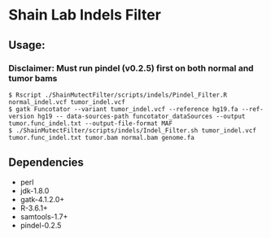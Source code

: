# Shain Lab Indels Filter
## Usage: 
### Disclaimer: Must run pindel (v0.2.5) first on both normal and tumor bams
```
$ Rscript ./ShainMutectFilter/scripts/indels/Pindel_Filter.R normal_indel.vcf tumor_indel.vcf
$ gatk Funcotator --variant tumor_indel.vcf --reference hg19.fa --ref-version hg19 -- data-sources-path funcotator_dataSources --output tumor.func_indel.txt --output-file-format MAF
$ ./ShainMutectFilter/scripts/indels/Indel_Filter.sh tumor_indel.vcf tumor.func_indel.txt tumor.bam normal.bam genome.fa
```
## Dependencies
* perl
* jdk-1.8.0
* gatk-4.1.2.0+
* R-3.6.1+
* samtools-1.7+
* pindel-0.2.5
